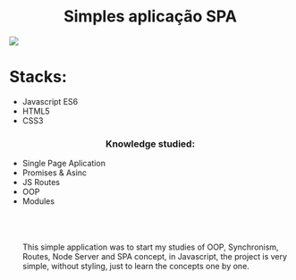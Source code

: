 <h1 align="center"> Simples aplicação SPA </h1>
<img  src="https://github.com/gugrando/JS-ROUTES-Projeto1/blob/main/readme/chrome-capture-2023-1-9.gif"/>
<h1 align="start"> Stacks: </h1>
<ul align="start"> 
  <li>Javascript ES6</li>
  <li>HTML5</li>
  <li>CSS3</li>
</ul>
<h3 align="center">Knowledge studied:</h3>
<ul align="start"> 
  <li>Single Page Aplication</li>
  <li>Promises & Asinc</li>
  <li>JS Routes</li>
  <li>OOP</li>
  <li>Modules</li>
 <br>
 <br>
 <br>
 <p>
    This simple application was to start my studies of OOP, Synchronism, Routes, Node Server and SPA concept, in Javascript, the project is very simple, without    styling, just to learn the concepts one by one.
  </p>
</ul>

